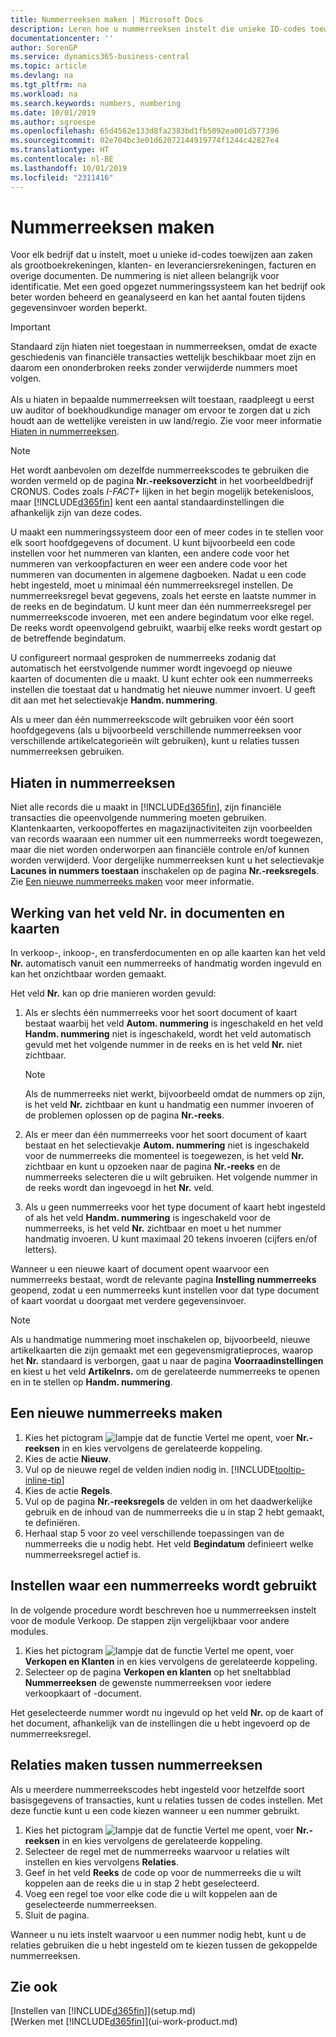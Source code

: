 ```yaml
---
title: Nummerreeksen maken | Microsoft Docs
description: Leren hoe u nummerreeksen instelt die unieke ID-codes toewijzen aan rekeningen en documenten in Business Central.
documentationcenter: ''
author: SorenGP
ms.service: dynamics365-business-central
ms.topic: article
ms.devlang: na
ms.tgt_pltfrm: na
ms.workload: na
ms.search.keywords: numbers, numbering
ms.date: 10/01/2019
ms.author: sgroespe
ms.openlocfilehash: 65d4562e133d8fa2383bd1fb5092ea001d577396
ms.sourcegitcommit: 02e704bc3e01d62072144919774f1244c42827e4
ms.translationtype: HT
ms.contentlocale: nl-BE
ms.lasthandoff: 10/01/2019
ms.locfileid: "2311416"
---
```

# <a name="create-number-series"></a>Nummerreeksen maken
Voor elk bedrijf dat u instelt, moet u unieke id-codes toewijzen aan zaken als grootboekrekeningen, klanten- en leveranciersrekeningen, facturen en overige documenten. De nummering is niet alleen belangrijk voor identificatie. Met een goed opgezet nummeringssysteem kan het bedrijf ook beter worden beheerd en geanalyseerd en kan het aantal fouten tijdens gegevensinvoer worden beperkt.

> [!Important]
> Standaard zijn hiaten niet toegestaan in nummerreeksen, omdat de exacte geschiedenis van financiële transacties wettelijk beschikbaar moet zijn en daarom een ononderbroken reeks zonder verwijderde nummers moet volgen.<br /><br />
Als u hiaten in bepaalde nummerreeksen wilt toestaan, raadpleegt u eerst uw auditor of boekhoudkundige manager om ervoor te zorgen dat u zich houdt aan de wettelijke vereisten in uw land/regio. Zie voor meer informatie [Hiaten in nummerreeksen](ui-create-number-series.md#gaps-in-number-series).

> [!NOTE]  
>   Het wordt aanbevolen om dezelfde nummerreekscodes te gebruiken die worden vermeld op de pagina **Nr.-reeksoverzicht** in het voorbeeldbedrijf CRONUS. Codes zoals *I-FACT+* lijken in het begin mogelijk betekenisloos, maar [!INCLUDE[d365fin](includes/d365fin_md.md)] kent een aantal standaardinstellingen die afhankelijk zijn van deze codes.

U maakt een nummeringssysteem door een of meer codes in te stellen voor elk soort hoofdgegevens of document. U kunt bijvoorbeeld een code instellen voor het nummeren van klanten, een andere code voor het nummeren van verkoopfacturen en weer een andere code voor het nummeren van documenten in algemene dagboeken. Nadat u een code hebt ingesteld, moet u minimaal één nummerreeksregel instellen. De nummerreeksregel bevat gegevens, zoals het eerste en laatste nummer in de reeks en de begindatum. U kunt meer dan één nummerreeksregel per nummerreekscode invoeren, met een andere begindatum voor elke regel. De reeks wordt opeenvolgend gebruikt, waarbij elke reeks wordt gestart op de betreffende begindatum.

U configureert normaal gesproken de nummerreeks zodanig dat automatisch het eerstvolgende nummer wordt ingevoegd op nieuwe kaarten of documenten die u maakt. U kunt echter ook een nummerreeks instellen die toestaat dat u handmatig het nieuwe nummer invoert. U geeft dit aan met het selectievakje **Handm. nummering**.

Als u meer dan één nummerreekscode wilt gebruiken voor één soort hoofdgegevens (als u bijvoorbeeld verschillende nummerreeksen voor verschillende artikelcategorieën wilt gebruiken), kunt u relaties tussen nummerreeksen gebruiken.

## <a name="gaps-in-number-series"></a>Hiaten in nummerreeksen
Niet alle records die u maakt in [!INCLUDE[d365fin](includes/d365fin_md.md)], zijn financiële transacties die opeenvolgende nummering moeten gebruiken. Klantenkaarten, verkoopoffertes en magazijnactiviteiten zijn voorbeelden van records waaraan een nummer uit een nummerreeks wordt toegewezen, maar die niet worden onderworpen aan financiële controle en/of kunnen worden verwijderd. Voor dergelijke nummerreeksen kunt u het selectievakje **Lacunes in nummers toestaan** inschakelen op de pagina **Nr.-reeksregels**. Zie [Een nieuwe nummerreeks maken](ui-create-number-series.md#to-create-a-new-number-series) voor meer informatie.

## <a name="behavior-of-the-no-field-on-documents-and-cards"></a>Werking van het veld Nr. in documenten en kaarten
In verkoop-, inkoop-, en transferdocumenten en op alle kaarten kan het veld **Nr.** automatisch vanuit een nummerreeks of handmatig worden ingevuld en kan het onzichtbaar worden gemaakt.

Het veld **Nr.** kan op drie manieren worden gevuld:

1. Als er slechts één nummerreeks voor het soort document of kaart bestaat waarbij het veld **Autom. nummering** is ingeschakeld en het veld **Handm. nummering** niet is ingeschakeld, wordt het veld automatisch gevuld met het volgende nummer in de reeks en is het veld **Nr.** niet zichtbaar.

    > [!NOTE]  
    > Als de nummerreeks niet werkt, bijvoorbeeld omdat de nummers op zijn, is het veld **Nr.** zichtbaar en kunt u handmatig een nummer invoeren of de problemen oplossen op de pagina **Nr.-reeks**.

2. Als er meer dan één nummerreeks voor het soort document of kaart bestaat en het selectievakje **Autom. nummering** niet is ingeschakeld voor de nummerreeks die momenteel is toegewezen, is het veld **Nr.** zichtbaar en kunt u opzoeken naar de pagina **Nr.-reeks** en de nummerreeks selecteren die u wilt gebruiken. Het volgende nummer in de reeks wordt dan ingevoegd in het **Nr.** veld.

3. Als u geen nummerreeks voor het type document of kaart hebt ingesteld of als het veld **Handm. nummering** is ingeschakeld voor de nummerreeks, is het veld **Nr.** zichtbaar en moet u het nummer handmatig invoeren. U kunt maximaal 20 tekens invoeren (cijfers en/of letters).

Wanneer u een nieuwe kaart of document opent waarvoor een nummerreeks bestaat, wordt de relevante pagina **Instelling nummerreeks** geopend, zodat u een nummerreeks kunt instellen voor dat type document of kaart voordat u doorgaat met verdere gegevensinvoer.

> [!NOTE]  
> Als u handmatige nummering moet inschakelen op, bijvoorbeeld, nieuwe artikelkaarten die zijn gemaakt met een gegevensmigratieproces, waarop het **Nr.** standaard is verborgen, gaat u naar de pagina **Voorraadinstellingen** en kiest u het veld **Artikelnrs.** om de gerelateerde nummerreeks te openen en in te stellen op **Handm. nummering**.

## <a name="to-create-a-new-number-series"></a>Een nieuwe nummerreeks maken
1. Kies het pictogram ![lampje dat de functie Vertel me opent](media/ui-search/search_small.png "Vertel me wat u wilt doen"), voer **Nr.-reeksen** in en kies vervolgens de gerelateerde koppeling.
2. Kies de actie **Nieuw**.
3. Vul op de nieuwe regel de velden indien nodig in. [!INCLUDE[tooltip-inline-tip](includes/tooltip-inline-tip_md.md)]
4. Kies de actie **Regels**.
5. Vul op de pagina **Nr.-reeksregels** de velden in om het daadwerkelijke gebruik en de inhoud van de nummerreeks die u in stap 2 hebt gemaakt, te definiëren.
6. Herhaal stap 5 voor zo veel verschillende toepassingen van de nummerreeks die u nodig hebt. Het veld **Begindatum** definieert welke nummerreeksregel actief is.

## <a name="to-set-up-where-a-number-series-is-used"></a>Instellen waar een nummerreeks wordt gebruikt
In de volgende procedure wordt beschreven hoe u nummerreeksen instelt voor de module Verkoop. De stappen zijn vergelijkbaar voor andere modules.
1. Kies het pictogram ![lampje dat de functie Vertel me opent](media/ui-search/search_small.png "Vertel me wat u wilt doen"), voer **Verkopen en Klanten** in en kies vervolgens de gerelateerde koppeling.
2. Selecteer op de pagina **Verkopen en klanten** op het sneltabblad **Nummerreeksen** de gewenste nummerreeksen voor iedere verkoopkaart of -document.

Het geselecteerde nummer wordt nu ingevuld op het veld **Nr.** op de kaart of het document, afhankelijk van de instellingen die u hebt ingevoerd op de nummerreeksregel.

## <a name="to-create-relationships-between-number-series"></a>Relaties maken tussen nummerreeksen
Als u meerdere nummerreekscodes hebt ingesteld voor hetzelfde soort basisgegevens of transacties, kunt u relaties tussen de codes instellen. Met deze functie kunt u een code kiezen wanneer u een nummer gebruikt.

1. Kies het pictogram ![lampje dat de functie Vertel me opent](media/ui-search/search_small.png "Vertel me wat u wilt doen"), voer **Nr.-reeksen** in en kies vervolgens de gerelateerde koppeling.
2. Selecteer de regel met de nummerreeks waarvoor u relaties wilt instellen en kies vervolgens **Relaties**.
3. Geef in het veld **Reeks** de code op voor de nummerreeks die u wilt koppelen aan de reeks die u in stap 2 hebt geselecteerd.
4. Voeg een regel toe voor elke code die u wilt koppelen aan de geselecteerde nummerreeksen.
5. Sluit de pagina.

Wanneer u nu iets instelt waarvoor u een nummer nodig hebt, kunt u de relaties gebruiken die u hebt ingesteld om te kiezen tussen de gekoppelde nummerreeksen.

## <a name="see-also"></a>Zie ook
[Instellen van [!INCLUDE[d365fin](includes/d365fin_md.md)]](setup.md)  
[Werken met [!INCLUDE[d365fin](includes/d365fin_md.md)]](ui-work-product.md)  
